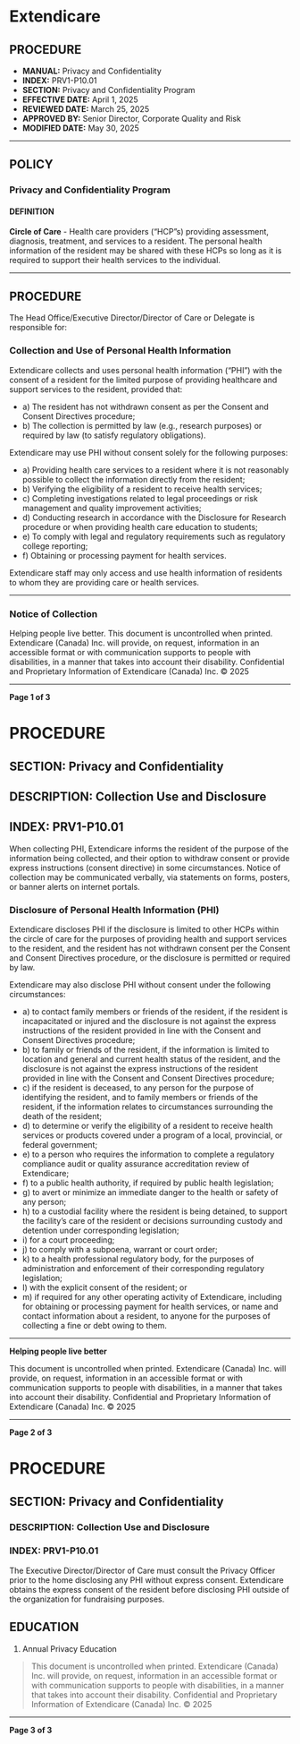 # Extendicare

## PROCEDURE
- **MANUAL:** Privacy and Confidentiality
- **INDEX:** PRV1-P10.01
- **SECTION:** Privacy and Confidentiality Program
- **EFFECTIVE DATE:** April 1, 2025
- **REVIEWED DATE:** March 25, 2025
- **APPROVED BY:** Senior Director, Corporate Quality and Risk
- **MODIFIED DATE:** May 30, 2025

----

## POLICY
### Privacy and Confidentiality Program

#### DEFINITION
**Circle of Care** - Health care providers (“HCP”s) providing assessment, diagnosis, treatment, and services to a resident. The personal health information of the resident may be shared with these HCPs so long as it is required to support their health services to the individual.

----

## PROCEDURE
The Head Office/Executive Director/Director of Care or Delegate is responsible for:

### Collection and Use of Personal Health Information
Extendicare collects and uses personal health information (“PHI”) with the consent of a resident for the limited purpose of providing healthcare and support services to the resident, provided that:
- a) The resident has not withdrawn consent as per the Consent and Consent Directives procedure;
- b) The collection is permitted by law (e.g., research purposes) or required by law (to satisfy regulatory obligations).

Extendicare may use PHI without consent solely for the following purposes:
- a) Providing health care services to a resident where it is not reasonably possible to collect the information directly from the resident;
- b) Verifying the eligibility of a resident to receive health services;
- c) Completing investigations related to legal proceedings or risk management and quality improvement activities;
- d) Conducting research in accordance with the Disclosure for Research procedure or when providing health care education to students;
- e) To comply with legal and regulatory requirements such as regulatory college reporting;
- f) Obtaining or processing payment for health services.

Extendicare staff may only access and use health information of residents to whom they are providing care or health services.

----

### Notice of Collection
Helping people live better.
This document is uncontrolled when printed.
Extendicare (Canada) Inc. will provide, on request, information in an accessible format or with communication supports to people with disabilities, in a manner that takes into account their disability. Confidential and Proprietary Information of Extendicare (Canada) Inc. © 2025

----

**Page 1 of 3**

# PROCEDURE

## SECTION: Privacy and Confidentiality
## DESCRIPTION: Collection Use and Disclosure
## INDEX: PRV1-P10.01

When collecting PHI, Extendicare informs the resident of the purpose of the information being collected, and their option to withdraw consent or provide express instructions (consent directive) in some circumstances. Notice of collection may be communicated verbally, via statements on forms, posters, or banner alerts on internet portals.

### Disclosure of Personal Health Information (PHI)

Extendicare discloses PHI if the disclosure is limited to other HCPs within the circle of care for the purposes of providing health and support services to the resident, and the resident has not withdrawn consent per the Consent and Consent Directives procedure, or the disclosure is permitted or required by law.

Extendicare may also disclose PHI without consent under the following circumstances:

- a) to contact family members or friends of the resident, if the resident is incapacitated or injured and the disclosure is not against the express instructions of the resident provided in line with the Consent and Consent Directives procedure;
- b) to family or friends of the resident, if the information is limited to location and general and current health status of the resident, and the disclosure is not against the express instructions of the resident provided in line with the Consent and Consent Directives procedure;
- c) if the resident is deceased, to any person for the purpose of identifying the resident, and to family members or friends of the resident, if the information relates to circumstances surrounding the death of the resident;
- d) to determine or verify the eligibility of a resident to receive health services or products covered under a program of a local, provincial, or federal government;
- e) to a person who requires the information to complete a regulatory compliance audit or quality assurance accreditation review of Extendicare;
- f) to a public health authority, if required by public health legislation;
- g) to avert or minimize an immediate danger to the health or safety of any person;
- h) to a custodial facility where the resident is being detained, to support the facility’s care of the resident or decisions surrounding custody and detention under corresponding legislation;
- i) for a court proceeding;
- j) to comply with a subpoena, warrant or court order;
- k) to a health professional regulatory body, for the purposes of administration and enforcement of their corresponding regulatory legislation;
- l) with the explicit consent of the resident; or
- m) if required for any other operating activity of Extendicare, including for obtaining or processing payment for health services, or name and contact information about a resident, to anyone for the purposes of collecting a fine or debt owing to them.

----

**Helping people live better**

This document is uncontrolled when printed. Extendicare (Canada) Inc. will provide, on request, information in an accessible format or with communication supports to people with disabilities, in a manner that takes into account their disability. Confidential and Proprietary Information of Extendicare (Canada) Inc. © 2025

----

**Page 2 of 3**

# PROCEDURE

## SECTION: Privacy and Confidentiality
### DESCRIPTION: Collection Use and Disclosure
### INDEX: PRV1-P10.01

The Executive Director/Director of Care must consult the Privacy Officer prior to the home disclosing any PHI without express consent. Extendicare obtains the express consent of the resident before disclosing PHI outside of the organization for fundraising purposes.

## EDUCATION
1. Annual Privacy Education

> This document is uncontrolled when printed.
> Extendicare (Canada) Inc. will provide, on request, information in an accessible format or with communication supports to people with disabilities, in a manner that takes into account their disability. Confidential and Proprietary Information of Extendicare (Canada) Inc. © 2025

----

**Page 3 of 3**